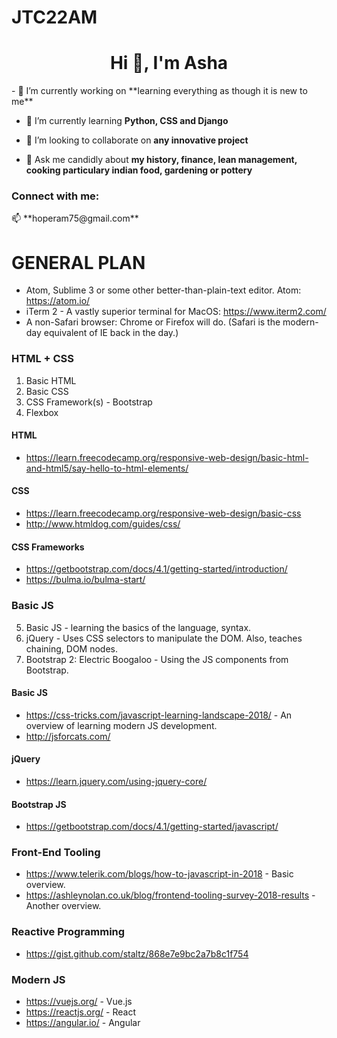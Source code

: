 # JTC22AM
<h1 align="center">Hi 👋, I'm Asha</h1>
- 🔭 I’m currently working on **learning everything as though it is new to me**

- 🌱 I’m currently learning **Python, CSS and Django**

- 👯 I’m looking to collaborate on **any innovative project**

- 💬 Ask me candidly about **my history, finance, lean management, cooking particulary indian food, gardening or pottery**

<h3 align="left">Connect with me:</h3>
📫 **hoperam75@gmail.com**
<p align="left">
</p>

# GENERAL PLAN

* Atom, Sublime 3 or some other better-than-plain-text editor. Atom: https://atom.io/
* iTerm 2 - A vastly superior terminal for MacOS: https://www.iterm2.com/
* A non-Safari browser: Chrome or Firefox will do. (Safari is the modern-day equivalent of IE back in the day.)

### HTML + CSS
1. Basic HTML
2. Basic CSS
3. CSS Framework(s) - Bootstrap
4. Flexbox

#### HTML

* https://learn.freecodecamp.org/responsive-web-design/basic-html-and-html5/say-hello-to-html-elements/


#### CSS

* https://learn.freecodecamp.org/responsive-web-design/basic-css
* http://www.htmldog.com/guides/css/

#### CSS Frameworks

* https://getbootstrap.com/docs/4.1/getting-started/introduction/
* https://bulma.io/bulma-start/

### Basic JS
5. Basic JS - learning the basics of the language, syntax.
6. jQuery - Uses CSS selectors to manipulate the DOM. Also, teaches chaining, DOM nodes.
7. Bootstrap 2: Electric Boogaloo - Using the JS components from Bootstrap.

#### Basic JS
* https://css-tricks.com/javascript-learning-landscape-2018/ - An overview of learning modern JS development.
* http://jsforcats.com/

#### jQuery

* https://learn.jquery.com/using-jquery-core/

#### Bootstrap JS

* https://getbootstrap.com/docs/4.1/getting-started/javascript/


### Front-End Tooling

* https://www.telerik.com/blogs/how-to-javascript-in-2018 - Basic overview.
* https://ashleynolan.co.uk/blog/frontend-tooling-survey-2018-results - Another overview.


### Reactive Programming

* https://gist.github.com/staltz/868e7e9bc2a7b8c1f754

### Modern JS

* https://vuejs.org/ - Vue.js
* https://reactjs.org/ - React
* https://angular.io/ - Angular
